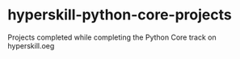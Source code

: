# hyperskill-python-core-projects
Projects completed while completing the Python Core track on hyperskill.oeg
